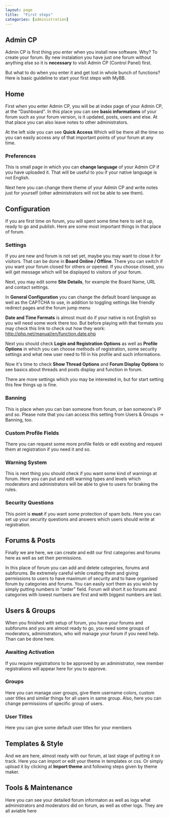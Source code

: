 ```yaml
---
layout: page
title:  "First steps"
categories: [administration]
---
```


## Admin CP

Admin CP is first thing you enter when you install new software. Why? To create your forum. By new instalation you have just one forum without anything else so it is **necessary** to visit Admin CP (Control Panel) first.

But what to do when you enter it and get lost in whole bunch of functions? Here is basic guideline to start your first steps with MyBB.

##  Home

First when you enter Admin CP, you will be at index page of your Admin CP, at the "Dashboard". In this place you can see **basic informations** of your forum such as your forum version, is it updated, posts, users and else.
At that place you can also leave notes to other administrators.

At the left side you can see **Quick Access** Which will be there all the time so you can easily access any of that important points of your forum at any time.

### Preferences 

This is small page in which you can **change language** of your Admin CP if you have uploaded it. That will be useful to you if your native language is not English.

Next here you can change there theme of your Admin CP and write notes just for yourself (other administrators will not be able to see them).

## Configuration

If you are first time on forum, you will spent some time here to set it up, ready to go and publish.
Here are some most important things in that place of forum.

### Settings

If you are new and forum is not set yet, maybe you may want to close it for visitors. That can be done in **Board Online / Offline**. There you can switch if you want your forum closed for others or opened. If you choose closed, you will get message which will be displayed to visitors of your forum.

Next, you may edit some **Site Details**, for example the Board Name, URL and contact settings.

In **General Configuration** you can change the default board language as well as the CAPTCHA to use, in addition to toggling settings like friendly redirect pages and the forum jump menu

**Date and Time Formats** is almost must do if your native is not English so you will need some work there too. But before playing with that formats you may check this link to check out how they work: http://php.net/manual/en/function.date.php

Next you should check **Login and Registration Options** as well as **Profile Options** in which you can choose methods of registration, some security settings and what new user need to fill in his profile and such informations.

Now it's time to check **Show Thread Options** and **Forum Display Options** to see basics about threads and posts display and function in forum.

There are more settings which you may be interested in, but for start setting this few things up is fine.

### Banning

This is place when you can ban someone from forum, or ban someone's IP and so. Please note that you can access this setting from Users & Groups -> Banning, too.

### Custom Profile Fields

There you can request some more profile fields or edit existing and request them at registration if you need it and so.

### Warning System

This is next thing you should check if you want some kind of warnings at forum. Here you can put and edit warning types and levels which moderators and adninistrators will be able to give to users for braking the rules.

### Security Questions

This point is **must** if you want some protection of spam bots. Here you can set up your security questions and answers which users should write at registration.

## Forums & Posts

Finally we are here, we can create and edit our first categories and forums here as well as set their permissions. 

In this place of forum you can add and delete categories, forums and subforums. Be extremely careful while creating them and giving permissions to users to have maximum of security and to have organised forum by categories and forums. You can easily sort them as you wish by simply putting numbers in "order" field. Forum will short it so forums and categories with lowest numbers are first and with biggest numbers are last.

## Users & Groups

When you finished with setup of forum, you have your forums and subforums and you are almost ready to go, you need some groups of moderators, administrators, who will manage your forum if you need help. Than can be done here.

### Awaiting Activation

If you require registrations to be approved by an administrator, new member registrations will appear here for you to approve.

### Groups

Here you can manage user groups, give them username colors, custom user titles and similar things for all users in same group. Also, here you can change permissions of specific group of users.

### User Titles

Here you can give some default user titles for your members

## Templates & Style

And we are here, almost ready with our forum, at last stage of putting it on track. Here you can import or edit your theme in templates or css.
Or simply upload it by clicking at **Import theme** and following steps given by theme maker.

## Tools & Maintenance

Here you can see your detailed forum informaton as well as logs what administrators and moderators did on forum, as well as other logs. They are all aviable here
